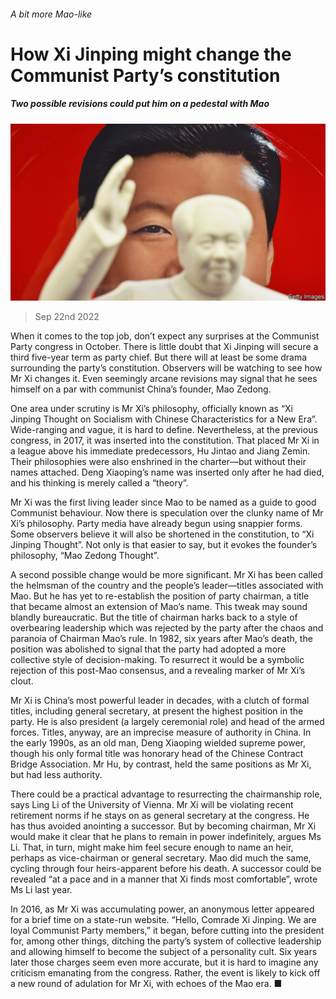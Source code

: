 ###### A bit more Mao-like

# How Xi Jinping might change the Communist Party’s constitution 

##### Two possible revisions could put him on a pedestal with Mao 

![image](images/20220924_CNP004.jpg) 

> Sep 22nd 2022 

When it comes to the top job, don’t expect any surprises at the Communist Party congress in October. There is little doubt that Xi Jinping will secure a third five-year term as party chief. But there will at least be some drama surrounding the party’s constitution. Observers will be watching to see how Mr Xi changes it. Even seemingly arcane revisions may signal that he sees himself on a par with communist China’s founder, Mao Zedong.

One area under scrutiny is Mr Xi’s philosophy, officially known as “Xi Jinping Thought on Socialism with Chinese Characteristics for a New Era”. Wide-ranging and vague, it is hard to define. Nevertheless, at the previous congress, in 2017, it was inserted into the constitution. That placed Mr Xi in a league above his immediate predecessors, Hu Jintao and Jiang Zemin. Their philosophies were also enshrined in the charter—but without their names attached. Deng Xiaoping’s name was inserted only after he had died, and his thinking is merely called a “theory”.

Mr Xi was the first living leader since Mao to be named as a guide to good Communist behaviour. Now there is speculation over the clunky name of Mr Xi’s philosophy. Party media have already begun using snappier forms. Some observers believe it will also be shortened in the constitution, to “Xi Jinping Thought”. Not only is that easier to say, but it evokes the founder’s philosophy, “Mao Zedong Thought”.

A second possible change would be more significant. Mr Xi has been called the helmsman of the country and the people’s leader—titles associated with Mao. But he has yet to re-establish the position of party chairman, a title that became almost an extension of Mao’s name. This tweak may sound blandly bureaucratic. But the title of chairman harks back to a style of overbearing leadership which was rejected by the party after the chaos and paranoia of Chairman Mao’s rule. In 1982, six years after Mao’s death, the position was abolished to signal that the party had adopted a more collective style of decision-making. To resurrect it would be a symbolic rejection of this post-Mao consensus, and a revealing marker of Mr Xi’s clout.

Mr Xi is China’s most powerful leader in decades, with a clutch of formal titles, including general secretary, at present the highest position in the party. He is also president (a largely ceremonial role) and head of the armed forces. Titles, anyway, are an imprecise measure of authority in China. In the early 1990s, as an old man, Deng Xiaoping wielded supreme power, though his only formal title was honorary head of the Chinese Contract Bridge Association. Mr Hu, by contrast, held the same positions as Mr Xi, but had less authority.

There could be a practical advantage to resurrecting the chairmanship role, says Ling Li of the University of Vienna. Mr Xi will be violating recent retirement norms if he stays on as general secretary at the congress. He has thus avoided anointing a successor. But by becoming chairman, Mr Xi would make it clear that he plans to remain in power indefinitely, argues Ms Li. That, in turn, might make him feel secure enough to name an heir, perhaps as vice-chairman or general secretary. Mao did much the same, cycling through four heirs-apparent before his death. A successor could be revealed “at a pace and in a manner that Xi finds most comfortable”, wrote Ms Li last year.

In 2016, as Mr Xi was accumulating power, an anonymous letter appeared for a brief time on a state-run website. “Hello, Comrade Xi Jinping. We are loyal Communist Party members,” it began, before cutting into the president for, among other things, ditching the party’s system of collective leadership and allowing himself to become the subject of a personality cult. Six years later those charges seem even more accurate, but it is hard to imagine any criticism emanating from the congress. Rather, the event is likely to kick off a new round of adulation for Mr Xi, with echoes of the Mao era. ■


